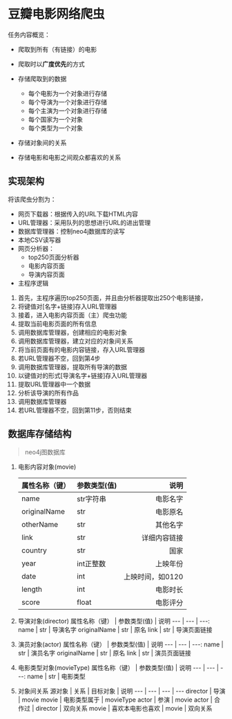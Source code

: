 # 豆瓣电影网络爬虫

任务内容概览：

- 爬取到所有（有链接）的电影
- 爬取时以**广度优先**的方式
- 存储爬取到的数据
  
  - 每个电影为一个对象进行存储
  - 每个导演为一个对象进行存储
  - 每个主演为一个对象进行存储
  - 每个国家为一个对象
  - 每个类型为一个对象

- 存储对象间的关系
- 存储电影和电影之间观众都喜欢的关系

## 实现架构

将该爬虫分割为：

- 网页下载器：根据传入的URL下载HTML内容
- URL管理器：采用队列的思想进行URL的进出管理
- 数据库管理器：控制neo4j数据库的读写
- 本地CSV读写器
- 网页分析器：
  - top250页面分析器
  - 电影内容页面
  - 导演内容页面
- 主程序逻辑

1. 首先，主程序遍历top250页面，并且由分析器提取出250个电影链接，
2. 将键值对[名字+链接]存入URL管理器
3. 接着，进入电影内容页面（主）爬虫功能
4. 提取当前电影页面的所有信息
5. 调用数据库管理器，创建相应的电影对象
6. 调用数据库管理器，建立对应的对象间关系
7. 将当前页面有的电影内容链接，存入URL管理器
8. 若URL管理器不空，回到第4步
9. 调用数据库管理器，提取所有导演的数据
10. 以键值对的形式[导演名字+链接]存入URL管理器
11. 提取URL管理器中一个数据
12. 分析该导演的所有作品
13. 调用数据库管理器
14. 若URL管理器不空，回到第11步，否则结束

## 数据库存储结构

> neo4j图数据库

1. 电影内容对象(movie)

    属性名称（键） | 参数类型(值) | 说明
    --- | --- | ---:
    name | str字符串 | 电影名字
    originalName | str | 电影原名
    otherName | str | 其他名字
    link | str | 详细内容链接
    country | str | 国家
    year | int正整数 | 上映年份
    date | int | 上映时间，如0120
    length | int | 电影时长
    score | float | 电影评分

2. 导演对象(director)
    属性名称（键） | 参数类型(值) | 说明
    --- | --- | ---:
    name | str | 导演名字
    originalName | str | 原名
    link | str | 导演页面链接
3. 演员对象(actor)
    属性名称（键） | 参数类型(值) | 说明
    --- | --- | ---:
    name | str | 演员名字
    originalName | str | 原名
    link | str | 演员页面链接
4. 电影类型对象(movieType)
    属性名称（键） | 参数类型(值) | 说明
    --- | --- | ---:
    name | str | 电影类型
5. 对象间关系
    源对象 | 关系 | 目标对象 | 说明
    --- | --- | --- | ---
    director | 导演 | movie
    movie | 电影类型属于 | movieType
    actor | 参演 | movie
    actor | 合作过 | director | 双向关系
    movie | 喜欢本电影也喜欢 | movie | 双向关系
